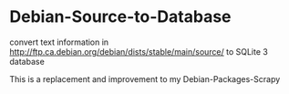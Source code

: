 # Debian-Source-to-Database

convert text information in http://ftp.ca.debian.org/debian/dists/stable/main/source/ to SQLite 3 database

This is a replacement and improvement to my Debian-Packages-Scrapy
